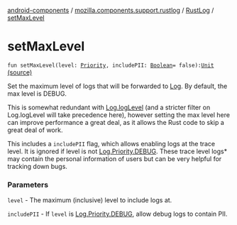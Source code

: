 [android-components](../../index.md) / [mozilla.components.support.rustlog](../index.md) / [RustLog](index.md) / [setMaxLevel](./set-max-level.md)

# setMaxLevel

`fun setMaxLevel(level: `[`Priority`](../../mozilla.components.support.base.log/-log/-priority/index.md)`, includePII: `[`Boolean`](https://kotlinlang.org/api/latest/jvm/stdlib/kotlin/-boolean/index.html)` = false): `[`Unit`](https://kotlinlang.org/api/latest/jvm/stdlib/kotlin/-unit/index.html) [(source)](https://github.com/mozilla-mobile/android-components/blob/master/components/support/rustlog/src/main/java/mozilla/components/support/rustlog/RustLog.kt#L83)

Set the maximum level of logs that will be forwarded to [Log](../../mozilla.components.support.base.log/-log/index.md). By
default, the max level is DEBUG.

This is somewhat redundant with [Log.logLevel](../../mozilla.components.support.base.log/-log/log-level.md) (and a stricter
filter on Log.logLevel will take precedence here), however
setting the max level here can improve performance a great deal,
as it allows the Rust code to skip a great deal of work.

This includes a `includePII` flag, which allows enabling logs at
the trace level. It is ignored if level is not [Log.Priority.DEBUG](../../mozilla.components.support.base.log/-log/-priority/-d-e-b-u-g.md).
These trace level logs* may contain the personal information of users
but can be very helpful for tracking down bugs.

### Parameters

`level` - The maximum (inclusive) level to include logs at.

`includePII` - If `level` is [Log.Priority.DEBUG](../../mozilla.components.support.base.log/-log/-priority/-d-e-b-u-g.md), allow
    debug logs to contain PII.